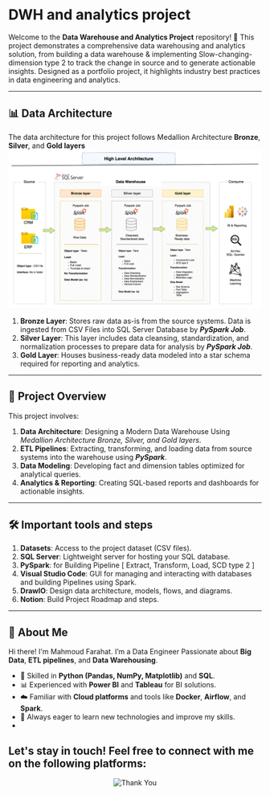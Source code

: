 # DWH and analytics project

Welcome to the **Data Warehouse and Analytics Project** repository! 🚀
This project demonstrates a comprehensive data warehousing and analytics solution, from building a data warehouse & implementing Slow-changing-dimension type 2 to track the change in source and to generate actionable insights. Designed as a portfolio project, it highlights industry best practices in data engineering and analytics.

---
## 📊 Data Architecture
The data architecture for this project follows Medallion Architecture **Bronze**, **Silver**, and **Gold layers**
![Alt Text](docs/Data_Architecture.png)


1. **Bronze Layer**: Stores raw data as-is from the source systems. Data is ingested from CSV Files into SQL Server Database by ***PySpark Job***.
2. **Silver Layer**: This layer includes data cleansing, standardization, and normalization processes to prepare data for analysis by ***PySpark Job***.
3. **Gold Layer**: Houses business-ready data modeled into a star schema required for reporting and analytics.

---
## **📖 Project Overview**
This project involves:

1. **Data Architecture**: Designing a Modern Data Warehouse Using _Medallion Architecture Bronze, Silver, and Gold layers_.
2. **ETL Pipelines**: Extracting, transforming, and loading data from source systems into the warehouse using ***PySpark***.
3. **Data Modeling**: Developing fact and dimension tables optimized for analytical queries.
4. **Analytics & Reporting**: Creating SQL-based reports and dashboards for actionable insights.

---
## 🛠️ **Important tools and steps**
1. **Datasets**: Access to the project dataset (CSV files).
2. **SQL Server**: Lightweight server for hosting your SQL database.
3. **PySpark**: for Building Pipeline [ Extract, Transform, Load, SCD type 2 ]
3. **Visual Studio Code**: GUI for managing and interacting with databases and building Pipelines using Spark.
4. **DrawIO**: Design data architecture, models, flows, and diagrams.
5. **Notion**: Build Project Roadmap and steps.

---
## 🌟 About Me
Hi there! I'm Mahmoud Farahat. I’m a Data Engineer Passionate about **Big Data**, **ETL pipelines**, and **Data Warehousing**.  
- 🐍 Skilled in **Python (Pandas, NumPy, Matplotlib)** and **SQL**.  
- 📊 Experienced with **Power BI** and **Tableau** for BI solutions.  
- ☁️ Familiar with **Cloud platforms** and tools like **Docker**, **Airflow**, and **Spark**.  
- 🚀 Always eager to learn new technologies and improve my skills.
- 
Let's stay in touch! Feel free to connect with me on the following platforms:
---

<p align="center">
  <img src="https://media.giphy.com/media/26ufdipQqU2lhNA4g/giphy.gif" alt="Thank You" width="400"/>
</p>

